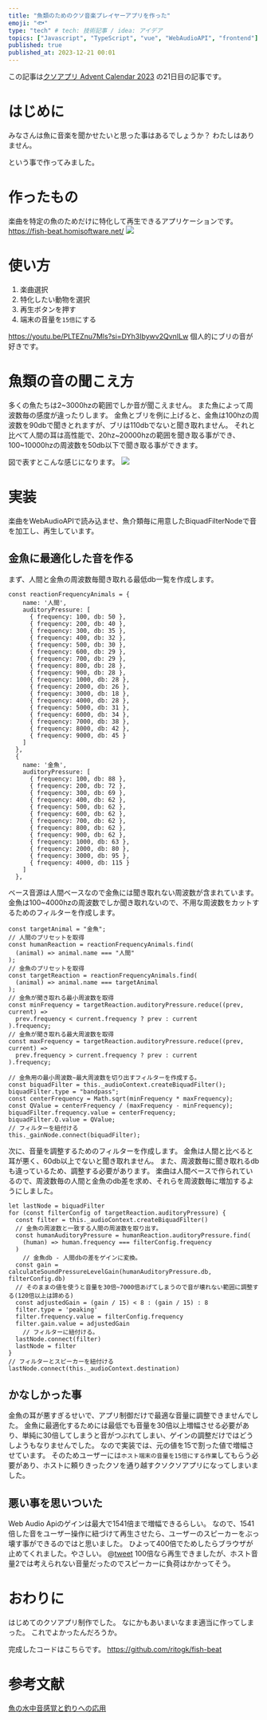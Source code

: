 ```yaml
---
title: "魚類のためのクソ音楽プレイヤーアプリを作った"
emoji: "🐟"
type: "tech" # tech: 技術記事 / idea: アイデア
topics: ["Javascript", "TypeScript", "vue", "WebAudioAPI", "frontend"]
published: true
published_at: 2023-12-21 00:01
---
```


この記事は[クソアプリ Advent Calendar 2023](https://qiita.com/advent-calendar/2023/kuso-app) の21日目の記事です。

# はじめに

みなさんは魚に音楽を聞かせたいと思った事はあるでしょうか？
わたしはありません。

という事で作ってみました。

# 作ったもの

楽曲を特定の魚のためだけに特化して再生できるアプリケーションです。
https://fish-beat.homisoftware.net/
![](/images/e4ea3fdbc90c1b/1.png)

# 使い方

1. 楽曲選択
2. 特化したい動物を選択
3. 再生ボタンを押す
4. 端末の音量を`15倍`にする

https://youtu.be/PLTEZnu7Mls?si=DYh3Ibywv2QvnILw
個人的にブリの音が好きです。

# 魚類の音の聞こえ方

多くの魚たちは2~3000hzの範囲でしか音が聞こえません。
また魚によって周波数毎の感度が違ったりします。
金魚とブリを例に上げると、金魚は100hzの周波数を90dbで聞きとれますが、ブリは110dbでないと聞き取れません。
それと比べて人間の耳は高性能で、20hz~20000hzの範囲を聞き取る事ができ、100~10000hzの周波数を50db以下で聞き取る事ができます。

図で表すとこんな感じになります。
![](/images/e4ea3fdbc90c1b/2.png)

# 実装

楽曲をWebAudioAPIで読み込ませ、魚介類毎に用意したBiquadFilterNodeで音を加工し、再生しています。

## 金魚に最適化した音を作る

まず、人間と金魚の周波数毎聞き取れる最低db一覧を作成します。

```tsx
const reactionFrequencyAnimals = {
    name: '人間',
    auditoryPressure: [
      { frequency: 100, db: 50 },
      { frequency: 200, db: 40 },
      { frequency: 300, db: 35 },
      { frequency: 400, db: 32 },
      { frequency: 500, db: 30 },
      { frequency: 600, db: 29 },
      { frequency: 700, db: 29 },
      { frequency: 800, db: 28 },
      { frequency: 900, db: 28 },
      { frequency: 1000, db: 28 },
      { frequency: 2000, db: 26 },
      { frequency: 3000, db: 18 },
      { frequency: 4000, db: 28 },
      { frequency: 5000, db: 31 },
      { frequency: 6000, db: 34 },
      { frequency: 7000, db: 38 },
      { frequency: 8000, db: 42 },
      { frequency: 9000, db: 45 }
    ]
  },
  {
    name: '金魚',
    auditoryPressure: [
      { frequency: 100, db: 88 },
      { frequency: 200, db: 72 },
      { frequency: 300, db: 69 },
      { frequency: 400, db: 62 },
      { frequency: 500, db: 62 },
      { frequency: 600, db: 62 },
      { frequency: 700, db: 62 },
      { frequency: 800, db: 62 },
      { frequency: 900, db: 62 },
      { frequency: 1000, db: 63 },
      { frequency: 2000, db: 80 },
      { frequency: 3000, db: 95 },
      { frequency: 4000, db: 115 }
    ]
  },
```

ベース音源は人間ベースなので金魚には聞き取れない周波数が含まれています。
金魚は100~4000hzの周波数でしか聞き取れないので、不用な周波数をカットするためのフィルターを作成します。

```tsx
const targetAnimal = "金魚";
// 人間のプリセットを取得
const humanReaction = reactionFrequencyAnimals.find(
  (animal) => animal.name === "人間"
);
// 金魚のプリセットを取得
const targetReaction = reactionFrequencyAnimals.find(
  (animal) => animal.name === targetAnimal
);
// 金魚が聞き取れる最小周波数を取得
const minFrequency = targetReaction.auditoryPressure.reduce((prev, current) =>
  prev.frequency < current.frequency ? prev : current
).frequency;
// 金魚が聞き取れる最大周波数を取得
const maxFrequency = targetReaction.auditoryPressure.reduce((prev, current) =>
  prev.frequency > current.frequency ? prev : current
).frequency;

// 金魚用の最小周波数~最大周波数を切り出すフィルターを作成する。
const biquadFilter = this._audioContext.createBiquadFilter();
biquadFilter.type = "bandpass";
const centerFrequency = Math.sqrt(minFrequency * maxFrequency);
const QValue = centerFrequency / (maxFrequency - minFrequency);
biquadFilter.frequency.value = centerFrequency;
biquadFilter.Q.value = QValue;
// フィルターを紐付ける
this._gainNode.connect(biquadFilter);
```

次に、音量を調整するためのフィルターを作成します。
金魚は人間と比べると耳が悪く、60db以上でないと聞き取れません。
また、周波数毎に聞き取れるdbも違っているため、調整する必要があります。
楽曲は人間ベースで作られているので、周波数毎の人間と金魚のdb差を求め、それらを周波数毎に増加するようにしました。

```tsx
let lastNode = biquadFilter
for (const filterConfig of targetReaction.auditoryPressure) {
  const filter = this._audioContext.createBiquadFilter()
  // 金魚の周波数と一致する人間の周波数を取り出す。
  const humanAuditoryPressure = humanReaction.auditoryPressure.find(
    (human) => human.frequency === filterConfig.frequency
  )
	// 金魚db - 人間dbの差をゲインに変換。
  const gain = calculateSoundPressureLevelGain(humanAuditoryPressure.db, filterConfig.db)
  // そのままの値を使うと音量を30倍~7000倍あげてしまうので音が壊れない範囲に調整する(120倍以上は諦める)
  const adjustedGain = (gain / 15) < 8 : (gain / 15) : 8
  filter.type = 'peaking'
  filter.frequency.value = filterConfig.frequency
  filter.gain.value = adjustedGain
	// フィルターに紐付ける。
  lastNode.connect(filter)
  lastNode = filter
}
// フィルターとスピーカーを紐付ける
lastNode.connect(this._audioContext.destination)
```

## かなしかった事

金魚の耳が悪すぎるせいで、アプリ制御だけで最適な音量に調整できませんでした。
金魚に最適化するためには最低でも音量を30倍以上増幅させる必要があり、単純に30倍してしまうと音がつぶれてしまい、ゲインの調整だけではどうしようもなりませんでした。
なので実装では、元の値を15で割った値で増幅させています。
そのためユーザーには`ホスト端末の音量を15倍にする作業`してもらう必要があり、ホストに頼りきったクソを通り越すクソクソアプリになってしまいました。

## 悪い事を思いついた

Web Audio Apiのゲインは最大で1541倍まで増幅できるらしい。
なので、1541倍した音をユーザー操作に紐づけて再生させたら、ユーザーのスピーカーをぶっ壊す事ができるのではと思いました。
ひよって400倍でためしたらブラウザが止めてくれました。やさしい。
@[tweet](https://twitter.com/ritoweb0321/status/1732567921778655307?s=20)
100倍なら再生できましたが、ホスト音量2では考えられない音量だったのでスピーカーに負荷はかかってそう。

# おわりに

はじめてのクソアプリ制作でした。
なにかもあいまいなまま適当に作ってしまった。
これでよかったんだろうか。

完成したコードはこちらです。
https://github.com/ritogk/fish-beat

# 参考文献

[魚の水中音感覚と釣りへの応用](https://www.jstage.jst.go.jp/article/sicejl/58/1/58_25/_pdf)
